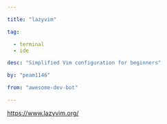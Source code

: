 ```yaml
---

title: "lazyvim" 

tag: 

  - terminal
  - ide 

desc: "Simplified Vim configuration for beginners" 

by: "peam1146" 

from: "awesome-dev-bot" 

---
```




https://www.lazyvim.org/ 


